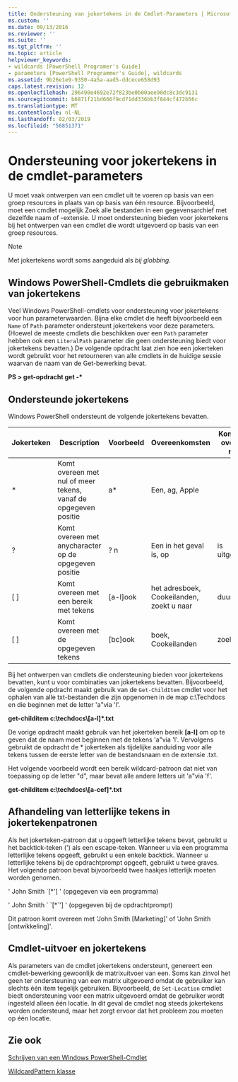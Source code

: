 ```yaml
---
title: Ondersteuning van jokertekens in de Cmdlet-Parameters | Microsoft Docs
ms.custom: ''
ms.date: 09/13/2016
ms.reviewer: ''
ms.suite: ''
ms.tgt_pltfrm: ''
ms.topic: article
helpviewer_keywords:
- wildcards [PowerShell Programer's Guide]
- parameters [PowerShell Programmer's Guide], wildcards
ms.assetid: 9b26e1e9-9350-4a5a-aad5-ddcece658d93
caps.latest.revision: 12
ms.openlocfilehash: 296490e4692e72f823be0b00aee90dc8c3dc9131
ms.sourcegitcommit: b6871f21bd666f9cd71dd336bb3f844cf472b56c
ms.translationtype: MT
ms.contentlocale: nl-NL
ms.lasthandoff: 02/03/2019
ms.locfileid: "56851371"
---
```

# <a name="supporting-wildcard-characters-in-cmdlet-parameters"></a>Ondersteuning voor jokertekens in de cmdlet-parameters

U moet vaak ontwerpen van een cmdlet uit te voeren op basis van een groep resources in plaats van op basis van één resource. Bijvoorbeeld, moet een cmdlet mogelijk Zoek alle bestanden in een gegevensarchief met dezelfde naam of -extensie. U moet ondersteuning bieden voor jokertekens bij het ontwerpen van een cmdlet die wordt uitgevoerd op basis van een groep resources.

> [!NOTE]
> Met jokertekens wordt soms aangeduid als *bij globbing*.

## <a name="windows-powershell-cmdlets-that-use-wildcards"></a>Windows PowerShell-Cmdlets die gebruikmaken van jokertekens

 Veel Windows PowerShell-cmdlets voor ondersteuning voor jokertekens voor hun parameterwaarden. Bijna elke cmdlet die heeft bijvoorbeeld een `Name` of `Path` parameter ondersteunt jokertekens voor deze parameters. (Hoewel de meeste cmdlets die beschikken over een `Path` parameter hebben ook een `LiteralPath` parameter die geen ondersteuning biedt voor jokertekens bevatten.) De volgende opdracht laat zien hoe een jokerteken wordt gebruikt voor het retourneren van alle cmdlets in de huidige sessie waarvan de naam van de Get-bewerking bevat.

 **PS > get-opdracht get -\***

## <a name="supported-wildcard-characters"></a>Ondersteunde jokertekens

Windows PowerShell ondersteunt de volgende jokertekens bevatten.

|Jokerteken|Description|Voorbeeld|Overeenkomsten|Komt niet overeen met|
|------------------------|-----------------|-------------|-------------|--------------------|
|*|Komt overeen met nul of meer tekens, vanaf de opgegeven positie|a*|Een, ag, Apple||
|?|Komt overeen met anycharacter op de opgegeven positie|? n|Een in het geval is, op|is uitgevoerd|
|[ ]|Komt overeen met een bereik met tekens|[a-l]ook|het adresboek, Cookeilanden, zoekt u naar|duurde|
|[ ]|Komt overeen met de opgegeven tekens|[bc]ook|boek, Cookeilanden|zoeken|

Bij het ontwerpen van cmdlets die ondersteuning bieden voor jokertekens bevatten, kunt u voor combinaties van jokertekens bevatten. Bijvoorbeeld, de volgende opdracht maakt gebruik van de `Get-ChildItem` cmdlet voor het ophalen van alle txt-bestanden die zijn opgenomen in de map c:\Techdocs en die beginnen met de letter 'a"via 'l'.

**get-childitem c:\techdocs\\[a-l]\*.txt**

De vorige opdracht maakt gebruik van het jokerteken bereik **[a-l]** om op te geven dat de naam moet beginnen met de tekens 'a"via 'l'. Vervolgens gebruikt de opdracht de * jokerteken als tijdelijke aanduiding voor alle tekens tussen de eerste letter van de bestandsnaam en de extensie .txt.

Het volgende voorbeeld wordt een bereik wildcard-patroon dat niet van toepassing op de letter "d", maar bevat alle andere letters uit 'a"via 'f'.

**get-childitem c:\techdocs\\[a-cef]\*.txt**

## <a name="handling-literal-characters-in-wildcard-patterns"></a>Afhandeling van letterlijke tekens in jokertekenpatronen

Als het jokerteken-patroon dat u opgeeft letterlijke tekens bevat, gebruikt u het backtick-teken (') als een escape-teken. Wanneer u via een programma letterlijke tekens opgeeft, gebruikt u een enkele backtick. Wanneer u letterlijke tekens bij de opdrachtprompt opgeeft, gebruikt u twee graves. Het volgende patroon bevat bijvoorbeeld twee haakjes letterlijk moeten worden genomen.

' John Smith \`[*'] ' (opgegeven via een programma)

' John Smith \` \`[*\`'] ' (opgegeven bij de opdrachtprompt)

Dit patroon komt overeen met 'John Smith [Marketing]' of 'John Smith [ontwikkeling]'.

## <a name="cmdlet-output-and-wildcard-characters"></a>Cmdlet-uitvoer en jokertekens

Als parameters van de cmdlet jokertekens ondersteunt, genereert een cmdlet-bewerking gewoonlijk de matrixuitvoer van een. Soms kan zinvol het geen ter ondersteuning van een matrix uitgevoerd omdat de gebruiker kan slechts één item tegelijk gebruiken. Bijvoorbeeld, de `Set-Location` cmdlet biedt ondersteuning voor een matrix uitgevoerd omdat de gebruiker wordt ingesteld alleen één locatie. In dit geval de cmdlet nog steeds jokertekens worden ondersteund, maar het zorgt ervoor dat het probleem zou moeten op één locatie.

## <a name="see-also"></a>Zie ook

[Schrijven van een Windows PowerShell-Cmdlet](./writing-a-windows-powershell-cmdlet.md)

[WildcardPattern klasse](/dotnet/api/system.management.automation.wildcardpattern)
